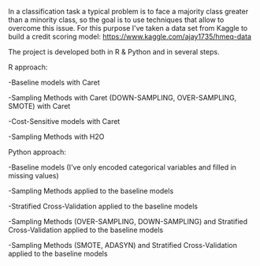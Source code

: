 In a classification task a typical problem is to face a majority class greater than a minority class, so the goal is to use 
techniques that allow to overcome this issue. 
For this purpose I've taken a data set from Kaggle to build a credit scoring model: https://www.kaggle.com/ajay1735/hmeq-data

The project is developed both in R & Python and in several steps.


R approach:

-Baseline models with Caret

-Sampling Methods with Caret (DOWN-SAMPLING, OVER-SAMPLING, SMOTE) with Caret

-Cost-Sensitive models with Caret

-Sampling Methods with H2O


Python approach:

-Baseline models (I've only encoded categorical variables and filled in missing values)

-Sampling Methods applied to the baseline models

-Stratified Cross-Validation applied to the baseline models

-Sampling Methods (OVER-SAMPLING, DOWN-SAMPLING) and Stratified Cross-Validation applied to the baseline models

-Sampling Methods (SMOTE, ADASYN) and Stratified Cross-Validation applied to the baseline models

